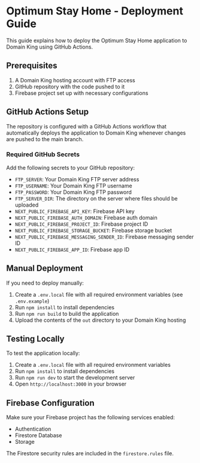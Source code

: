 # Optimum Stay Home - Deployment Guide

This guide explains how to deploy the Optimum Stay Home application to Domain King using GitHub Actions.

## Prerequisites

1. A Domain King hosting account with FTP access
2. GitHub repository with the code pushed to it
3. Firebase project set up with necessary configurations

## GitHub Actions Setup

The repository is configured with a GitHub Actions workflow that automatically deploys the application to Domain King whenever changes are pushed to the main branch.

### Required GitHub Secrets

Add the following secrets to your GitHub repository:

- `FTP_SERVER`: Your Domain King FTP server address
- `FTP_USERNAME`: Your Domain King FTP username
- `FTP_PASSWORD`: Your Domain King FTP password
- `FTP_SERVER_DIR`: The directory on the server where files should be uploaded
- `NEXT_PUBLIC_FIREBASE_API_KEY`: Firebase API key
- `NEXT_PUBLIC_FIREBASE_AUTH_DOMAIN`: Firebase auth domain
- `NEXT_PUBLIC_FIREBASE_PROJECT_ID`: Firebase project ID
- `NEXT_PUBLIC_FIREBASE_STORAGE_BUCKET`: Firebase storage bucket
- `NEXT_PUBLIC_FIREBASE_MESSAGING_SENDER_ID`: Firebase messaging sender ID
- `NEXT_PUBLIC_FIREBASE_APP_ID`: Firebase app ID

## Manual Deployment

If you need to deploy manually:

1. Create a `.env.local` file with all required environment variables (see `.env.example`)
2. Run `npm install` to install dependencies
3. Run `npm run build` to build the application
4. Upload the contents of the `out` directory to your Domain King hosting

## Testing Locally

To test the application locally:

1. Create a `.env.local` file with all required environment variables
2. Run `npm install` to install dependencies
3. Run `npm run dev` to start the development server
4. Open `http://localhost:3000` in your browser

## Firebase Configuration

Make sure your Firebase project has the following services enabled:
- Authentication
- Firestore Database
- Storage

The Firestore security rules are included in the `firestore.rules` file.
